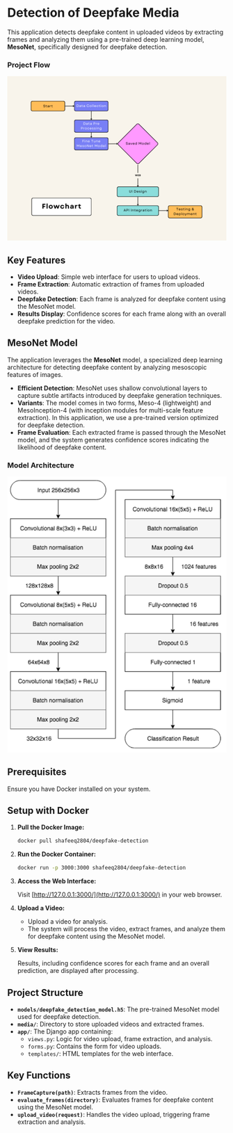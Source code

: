 # Detection of Deepfake Media

This application detects deepfake content in uploaded videos by extracting frames and analyzing them using a pre-trained deep learning model, **MesoNet**, specifically designed for deepfake detection.

### Project Flow

![Flow](./github_assests/flow.png)

## Key Features

- **Video Upload**: Simple web interface for users to upload videos.
- **Frame Extraction**: Automatic extraction of frames from uploaded videos.
- **Deepfake Detection**: Each frame is analyzed for deepfake content using the MesoNet model.
- **Results Display**: Confidence scores for each frame along with an overall deepfake prediction for the video.

## MesoNet Model

The application leverages the **MesoNet** model, a specialized deep learning architecture for detecting deepfake content by analyzing mesoscopic features of images. 

- **Efficient Detection**: MesoNet uses shallow convolutional layers to capture subtle artifacts introduced by deepfake generation techniques.
- **Variants**: The model comes in two forms, Meso-4 (lightweight) and MesoInception-4 (with inception modules for multi-scale feature extraction). In this application, we use a pre-trained version optimized for deepfake detection.
- **Frame Evaluation**: Each extracted frame is passed through the MesoNet model, and the system generates confidence scores indicating the likelihood of deepfake content.

### Model Architecture

![model](./github_assests/mesonet_arch.ppm)

## Prerequisites

Ensure you have Docker installed on your system.

## Setup with Docker

1. **Pull the Docker Image:**

   ```bash
   docker pull shafeeq2804/deepfake-detection
   ```

2. **Run the Docker Container:**

   ```bash
   docker run -p 3000:3000 shafeeq2804/deepfake-detection
   ```

3. **Access the Web Interface:**

   Visit [http://127.0.0.1:3000/](http://127.0.0.1:3000/) in your web browser.

4. **Upload a Video:**

   - Upload a video for analysis.
   - The system will process the video, extract frames, and analyze them for deepfake content using the MesoNet model.

5. **View Results:**

   Results, including confidence scores for each frame and an overall prediction, are displayed after processing.

## Project Structure

- **`models/deepfake_detection_model.h5`**: The pre-trained MesoNet model used for deepfake detection.
- **`media/`**: Directory to store uploaded videos and extracted frames.
- **`app/`**: The Django app containing:
  - `views.py`: Logic for video upload, frame extraction, and analysis.
  - `forms.py`: Contains the form for video uploads.
  - `templates/`: HTML templates for the web interface.

## Key Functions

- **`FrameCapture(path)`**: Extracts frames from the video.
- **`evaluate_frames(directory)`**: Evaluates frames for deepfake content using the MesoNet model.
- **`upload_video(request)`**: Handles the video upload, triggering frame extraction and analysis.